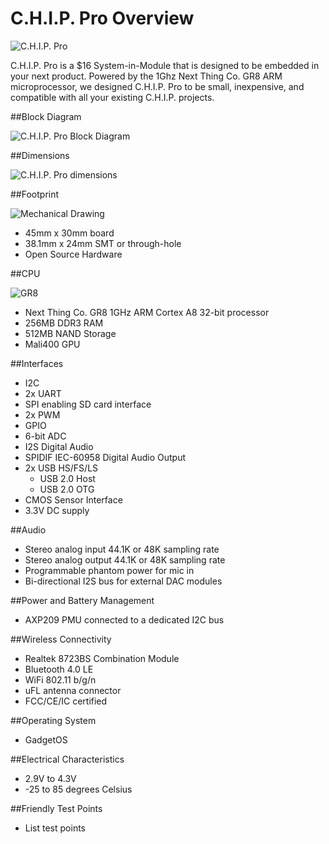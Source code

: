 # C.H.I.P. Pro Overview

![C.H.I.P. Pro](images/CHIPPro.jpg)

C.H.I.P. Pro is a $16 System-in-Module that is designed to be embedded in your next product. Powered by the 1Ghz Next Thing Co. GR8 ARM microprocessor, we designed C.H.I.P. Pro to be small, inexpensive, and compatible with all your existing C.H.I.P. projects.

##Block Diagram

![C.H.I.P. Pro Block Diagram](images/CHIPProBlock.jpg)

##Dimensions

![C.H.I.P. Pro dimensions](images/CHIPPro-dims.jpg)

##Footprint

![Mechanical Drawing](image/CHIPProMechanical.jpg)

* 45mm x 30mm board
* 38.1mm x 24mm SMT or through-hole
* Open Source Hardware


##CPU

![GR8](images/GR8.jpg)

* Next Thing Co. GR8 1GHz ARM Cortex A8 32-bit processor
* 256MB DDR3 RAM
* 512MB NAND Storage
* Mali400 GPU

##Interfaces

* I2C
* 2x UART
* SPI enabling SD card interface 
* 2x PWM
* GPIO 
* 6-bit ADC
* I2S Digital Audio
* SPIDIF IEC-60958 Digital Audio Output 
* 2x USB HS/FS/LS
	* USB 2.0 Host
	* USB 2.0 OTG
* CMOS Sensor Interface
* 3.3V DC supply

##Audio

* Stereo analog input 44.1K or 48K sampling rate
* Stereo analog output 44.1K or 48K sampling rate
* Programmable phantom power for mic in
* Bi-directional I2S bus for external DAC modules

##Power and Battery Management

* AXP209 PMU connected to a dedicated I2C bus

##Wireless Connectivity

* Realtek 8723BS Combination Module
* Bluetooth 4.0 LE
* WiFi 802.11 b/g/n
* uFL antenna connector
* FCC/CE/IC certified

##Operating System

* GadgetOS

##Electrical Characteristics

* 2.9V to 4.3V 
* -25 to 85 degrees Celsius 

##Friendly Test Points

* List test points


